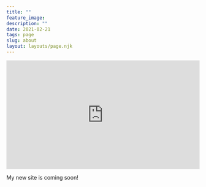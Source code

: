 ```yaml
---
title: ""
feature_image: 
description: ""
date: 2021-02-21
tags: page
slug: about
layout: layouts/page.njk
---
```


<div style="padding:56.25% 0 0 0;position:relative;"><iframe src="https://player.vimeo.com/video/514140923" style="position:absolute;top:0;left:0;width:100%;height:100%;" frameborder="0" allow="autoplay; fullscreen; picture-in-picture" allowfullscreen></iframe></div><script src="https://player.vimeo.com/api/player.js"></script>

My new site is coming soon!
